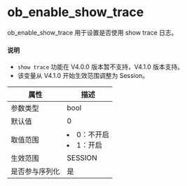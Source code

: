 # ob_enable_show_trace

ob_enable_show_trace 用于设置是否使用 show trace 日志。

<main id="notice" type='explain'>
 <h4>说明</h4>
 <ul>
 <li> <code>show trace</code> 功能在 V4.0.0 版本暂不支持，V4.1.0 版本支持。  </li>
 <li>该变量从 V4.1.0 开始生效范围调整为 Session。  </li>
 </ul>
</main>

| **属性**  |                                                   **描述**                                                   |
|---------|------------------------------------------------------------------------------------------------------------|
| 参数类型    | bool                    |
| 默认值     | 0                       |
| 取值范围    | <li> 0：不开启</li>   <li> 1：开启</li>        |
| 生效范围    |SESSION   |
| 是否参与序列化 | 是                       |
